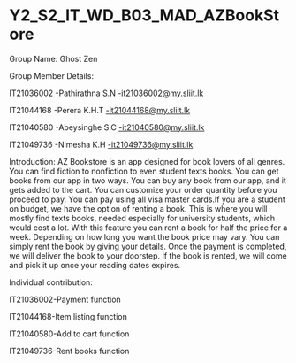 # Y2_S2_IT_WD_B03_MAD_AZBookStore

Group Name: Ghost Zen

Group Member Details:

IT21036002	-Pathirathna S.N -it21036002@my.sliit.lk

IT21044168	-Perera K.H.T	 -it21044168@my.sliit.lk

IT21040580	-Abeysinghe S.C	 -it21040580@my.sliit.lk

IT21049736	-Nimesha K.H	 -it21049736@my.sliit.lk

Introduction:
AZ Bookstore is an app designed for book lovers of all genres. You can find fiction to nonfiction to even student texts books.  You can get books from our app in two ways. You can buy any book from our app, and it gets added to the cart. You can customize your order quantity before you proceed to pay. You can pay using all visa master cards.If you are a student on budget, we have the option of renting a book. This is where you will mostly find texts books, needed especially for university students, which would cost a lot. With this feature you can rent a book for half the price for a week. Depending on how long you want the book price may vary. You can simply rent the book by giving your details. Once the payment is completed, we will deliver the book to your doorstep. If the book is rented, we will come and pick it up once your reading dates expires. 


Individual contribution:

IT21036002-Payment function


IT21044168-Item listing function


IT21040580-Add to cart function


IT21049736-Rent books function


